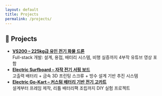 ```yaml
---
layout: default
title: Projects
permalink: /projects/
---
```


<h2 class="mb-4">🚀 Projects</h2>

<ul class="list-group">
  <li class="list-group-item">
    <a href="{{ site.baseurl }}/projects/vs200.html"><strong>VS200 – 225kg급 유인 전기 화물 드론</strong></a><br/>
    Full-stack 개발: 설계, 용접, 배터리 시스템, 비행 실증까지 4부작 유튜브 영상 포함
  </li>
  <li class="list-group-item">
    <a href="{{ site.baseurl }}/projects/surfboard.html"><strong>Electric Surfboard – 자작 전기 서핑 보드</strong></a><br/>
    고출력 배터리 + 금속 3D 프린팅 스크류 + 방수 설계 기반 추진 시스템
  </li>
  <li class="list-group-item">
    <a href="{{ site.baseurl }}/projects/gokart.html"><strong>Electric Go-Kart – 커스텀 배터리 기반 전기 고카트</strong></a><br/>
    설계부터 프레임 제작, 리튬 배터리팩 조립까지 DIY 실험 프로젝트
  </li>
</ul>
